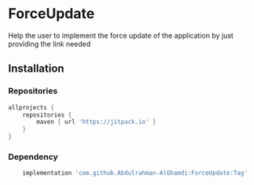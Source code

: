 # ForceUpdate

Help the user to implement the force update of the application by just providing the link needed

## Installation

### Repositories

```groovy
allprojects {
	repositories {
		maven { url 'https://jitpack.io' }
	}
}
```
### Dependency
```groovy
    implementation 'com.github.Abdulrahman-AlGhamdi:ForceUpdate:Tag'
```
